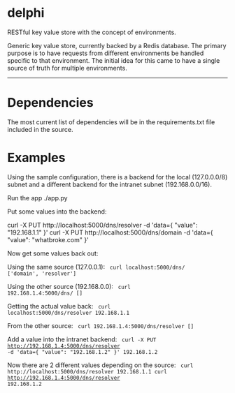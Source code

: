 # delphi
RESTful key value store with the concept of environments.  

Generic key value store, currently backed by a Redis database.  The primary purpose is to have requests from different
environments be handled specific to that environment.  The initial idea for this came to have a single source of truth for 
multiple environments.  

<hr />

# Dependencies

The most current list of dependencies will be in the requirements.txt file included in the source.

# Examples

Using the sample configuration, there is a backend for the local (127.0.0.0/8) subnet and a different backend for the intranet subnet (192.168.0.0/16).  

Run the app ./app.py

Put some values into the backend:

curl -X PUT http://localhost:5000/dns/resolver -d 'data={ "value": "192.168.1.1" }'
curl -X PUT http://localhost:5000/dns/domain -d 'data={ "value": "whatbroke.com" }'

Now get some values back out:

Using the same source (127.0.0.1):
<code>
curl localhost:5000/dns/
['domain', 'resolver']
</code>

Using the other source (192.168.0.0):
<code>
curl 192.168.1.4:5000/dns/
[]
</code>

Getting the actual value back:
<code>
curl localhost:5000/dns/resolver
192.168.1.1
</code>

From the other source:
<code>
curl 192.168.1.4:5000/dns/resolver
[]
</code>

Add a value into the intranet backend:
<code>
curl -X PUT http://192.168.1.4:5000/dns/resolver -d 'data={ "value": "192.168.1.2" }'
192.168.1.2
</code>

Now there are 2 different values depending on the source:
<code>
curl http://localhost:5000/dns/resolver
192.168.1.1
curl http://192.168.1.4:5000/dns/resolver
192.168.1.2
</code>

